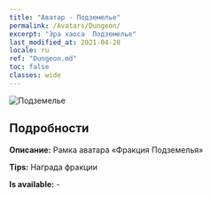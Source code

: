 ```yaml
---
title: "Аватар - Подземелье"
permalink: /Avatars/Dungeon/
excerpt: "Эра хаоса  Подземелье"
last_modified_at: 2021-04-28
locale: ru
ref: "Dungeon.md"
toc: false
classes: wide
---
```

 ![Подземелье](/images/a/avatarFrame_45.png)

## Подробности

 **Описание:** Рамка аватара «Фракция Подземелья» 

 **Tips:** Награда фракции 

 **Is available:**  - 

